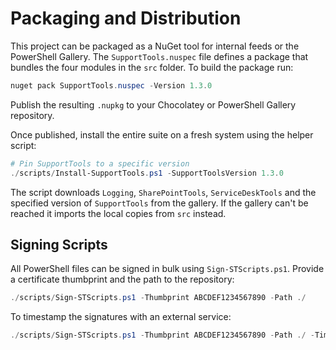 # Packaging and Distribution

This project can be packaged as a NuGet tool for internal feeds or the PowerShell Gallery.
The `SupportTools.nuspec` file defines a package that bundles the four modules in the `src` folder.
To build the package run:

```powershell
nuget pack SupportTools.nuspec -Version 1.3.0
```

Publish the resulting `.nupkg` to your Chocolatey or PowerShell Gallery repository.

Once published, install the entire suite on a fresh system using the helper script:

```powershell
# Pin SupportTools to a specific version
./scripts/Install-SupportTools.ps1 -SupportToolsVersion 1.3.0
```

The script downloads `Logging`, `SharePointTools`, `ServiceDeskTools` and the specified version of `SupportTools` from the gallery. If the gallery can't be reached it imports the local copies from `src` instead.

## Signing Scripts

All PowerShell files can be signed in bulk using `Sign-STScripts.ps1`. Provide a certificate thumbprint and the path to the repository:

```powershell
./scripts/Sign-STScripts.ps1 -Thumbprint ABCDEF1234567890 -Path ./
```

To timestamp the signatures with an external service:

```powershell
./scripts/Sign-STScripts.ps1 -Thumbprint ABCDEF1234567890 -Path ./ -TimestampServer "http://timestamp.digicert.com"
```
